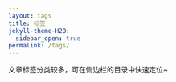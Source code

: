 ```yaml
---
layout: tags
title: 标签
jekyll-theme-H2O:
  sidebar_open: true
permalink: /tags/
---
```


文章标签分类较多，可在侧边栏的目录中快速定位~
